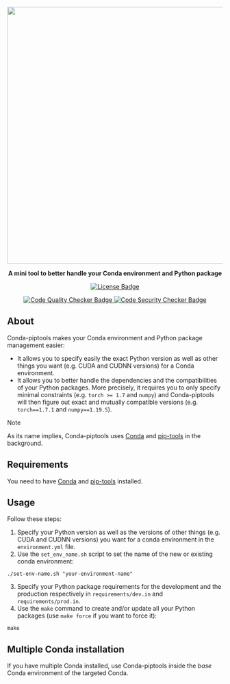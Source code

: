 <p align="center">
  <img width=600 src="https://github.com/user-attachments/assets/a77313b6-1a42-46c1-8230-708af3c50a50">
</p>
<p align="center">
  <b>A mini tool to better handle your Conda environment and Python package</b>
</p>
<p align="center">
  <a href="https://github.com/pabroux/conda-piptools/blob/master/LICENSE">
    <picture>
      <img src="https://img.shields.io/github/license/pabroux/conda-piptools.svg?label=Licence" alt="License Badge">
    </picture>
  </a>
</p>
<p align="center">
  <a href="https://github.com/pabroux/conda-piptools/actions/workflows/code-quality-checker.yml">
    <picture>
      <img src="https://github.com/pabroux/conda-piptools/actions/workflows/code-quality-checker.yml/badge.svg" alt="Code Quality Checker Badge">
    </picture>
  </a>
  <a href="https://github.com/pabroux/conda-piptools/actions/workflows/code-security-checker.yml">
    <picture>
      <img src="https://github.com/pabroux/conda-piptools/actions/workflows/code-security-checker.yml/badge.svg" alt="Code Security Checker Badge">
    </picture>
  </a>
</p>


## About

Conda-piptools makes your Conda environment and Python package management easier:
- It allows you to specify easily the exact Python version as well as other things you want (e.g. CUDA and CUDNN versions) for a Conda environment.
- It allows you to better handle the dependencies and the compatibilities of your Python packages. More precisely, it requires you to only specify minimal constraints (e.g. `torch >= 1.7` and `numpy`) and Conda-piptools will then figure out exact and mutually compatible versions (e.g. `torch==1.7.1` and `numpy==1.19.5`).


> [!NOTE]
> As its name implies, Conda-piptools uses [Conda](https://anaconda.org/anaconda/conda) and [pip-tools](https://github.com/jazzband/pip-tools) in the background.


## Requirements

You need to have [Conda](https://anaconda.org/anaconda/conda) and [pip-tools](https://pip-tools.readthedocs.io/) installed.


## Usage

Follow these steps:

1. Specify your Python version as well as the versions of other things (e.g. CUDA and CUDNN versions) you want for a conda environment in the `environment.yml` file.
2. Use the `set_env_name.sh` script to set the name of the new or existing conda environment:
```
./set-env-name.sh "your-environment-name"
```
3. Specify your Python package requirements for the development and the production respectively in `requirements/dev.in` and `requirements/prod.in`.
4. Use the `make` command to create and/or update all your Python packages (use `make force` if you want to force it):
```
make
```


## Multiple Conda installation

If you have multiple Conda installed, use Conda-piptools inside the _base_ Conda environment of the targeted Conda.
